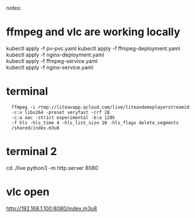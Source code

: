 notes:



# ffmpeg and vlc are working locally

kubectl apply -f pv-pvc.yaml
kubectl apply -f ffmpeg-deployment.yaml\
kubectl apply -f nginx-deployment.yaml\
kubectl apply -f ffmpeg-service.yaml\
kubectl apply -f nginx-service.yaml

# terminal
      ffmpeg -i rtmp://liteavapp.qcloud.com/live/liteavdemoplayerstreamid
      -c:v libx264 -preset veryfast -crf 28
      -c:a aac -strict experimental -b:a 128k
      -f hls -hls_time 4 -hls_list_size 10 -hls_flags delete_segments
      /shared/index.m3u8

# terminal 2
cd ./live
python3 -m http.server 8080

# vlc open
http://192.168.1.100:8080/index.m3u8 
